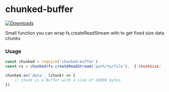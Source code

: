 # chunked-buffer
[![Downloads](https://img.shields.io/npm/dt/chunked-buffer.svg)]()

Small function you can wrap fs.createReadStream with to get fixed size data chunks

### Usage
```javascript
const chunked = require('chunked-buffer')
const rs = chunked(fs.createReadStream('path/to/file'),  { chunkSize:  20000  })

chunked.on('data', (chunk) => {
	// chunk is a Buffer with a size of 20000 bytes.
})
```